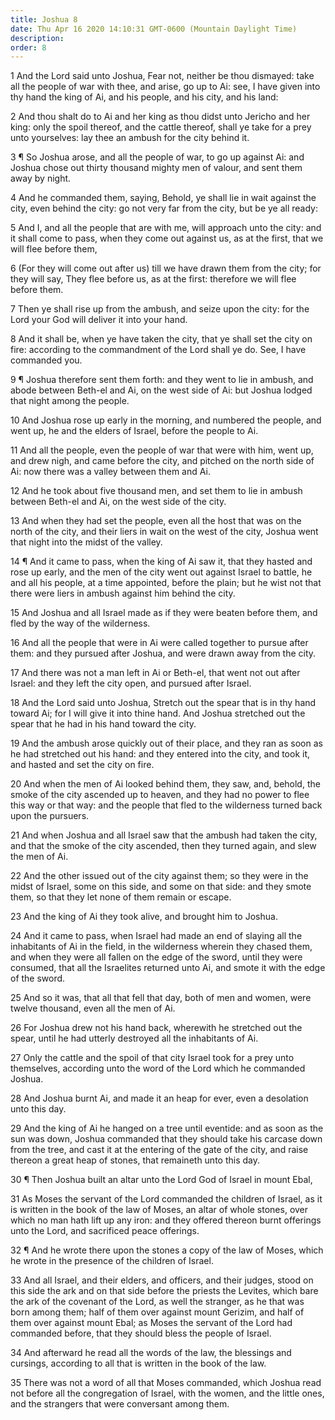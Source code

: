 ```yaml
---
title: Joshua 8
date: Thu Apr 16 2020 14:10:31 GMT-0600 (Mountain Daylight Time)
description: 
order: 8
---
```


<p>
  1 And the Lord said unto Joshua, Fear not, neither be thou dismayed: take all
  the people of war with thee, and arise, go up to Ai: see, I have given into
  thy hand the king of Ai, and his people, and his city, and his land:
</p>
<p>
  2 And thou shalt do to Ai and her king as thou didst unto Jericho and her
  king: only the spoil thereof, and the cattle thereof, shall ye take for a prey
  unto yourselves: lay thee an ambush for the city behind it.
</p>
<p>
  3 &#xB6; So Joshua arose, and all the people of war, to go up against Ai: and
  Joshua chose out thirty thousand mighty men of valour, and sent them away by
  night.
</p>
<p>
  4 And he commanded them, saying, Behold, ye shall lie in wait against the
  city, even behind the city: go not very far from the city, but be ye all
  ready:
</p>
<p>
  5 And I, and all the people that are with me, will approach unto the city: and
  it shall come to pass, when they come out against us, as at the first, that we
  will flee before them,
</p>
<p>
  6 (For they will come out after us) till we have drawn them from the city; for
  they will say, They flee before us, as at the first: therefore we will flee
  before them.
</p>
<p>
  7 Then ye shall rise up from the ambush, and seize upon the city: for the Lord
  your God will deliver it into your hand.
</p>
<p>
  8 And it shall be, when ye have taken the city, that ye shall set the city on
  fire: according to the commandment of the Lord shall ye do. See, I have
  commanded you.
</p>
<p>
  9 &#xB6; Joshua therefore sent them forth: and they went to lie in ambush, and
  abode between Beth-el and Ai, on the west side of Ai: but Joshua lodged that
  night among the people.
</p>
<p>
  10 And Joshua rose up early in the morning, and numbered the people, and went
  up, he and the elders of Israel, before the people to Ai.
</p>
<p>
  11 And all the people, even the people of war that were with him, went up, and
  drew nigh, and came before the city, and pitched on the north side of Ai: now
  there was a valley between them and Ai.
</p>
<p>
  12 And he took about five thousand men, and set them to lie in ambush between
  Beth-el and Ai, on the west side of the city.
</p>
<p>
  13 And when they had set the people, even all the host that was on the north
  of the city, and their liers in wait on the west of the city, Joshua went that
  night into the midst of the valley.
</p>
<p>
  14 &#xB6; And it came to pass, when the king of Ai saw it, that they hasted
  and rose up early, and the men of the city went out against Israel to battle,
  he and all his people, at a time appointed, before the plain; but he wist not
  that there were liers in ambush against him behind the city.
</p>
<p>
  15 And Joshua and all Israel made as if they were beaten before them, and fled
  by the way of the wilderness.
</p>
<p>
  16 And all the people that were in Ai were called together to pursue after
  them: and they pursued after Joshua, and were drawn away from the city.
</p>
<p>
  17 And there was not a man left in Ai or Beth-el, that went not out after
  Israel: and they left the city open, and pursued after Israel.
</p>
<p>
  18 And the Lord said unto Joshua, Stretch out the spear that is in thy hand
  toward Ai; for I will give it into thine hand. And Joshua stretched out the
  spear that he had in his hand toward the city.
</p>
<span></span>
<p>
  19 And the ambush arose quickly out of their place, and they ran as soon as he
  had stretched out his hand: and they entered into the city, and took it, and
  hasted and set the city on fire.
</p>
<p>
  20 And when the men of Ai looked behind them, they saw, and, behold, the smoke
  of the city ascended up to heaven, and they had no power to flee this way or
  that way: and the people that fled to the wilderness turned back upon the
  pursuers.
</p>
<p>
  21 And when Joshua and all Israel saw that the ambush had taken the city, and
  that the smoke of the city ascended, then they turned again, and slew the men
  of Ai.
</p>
<p>
  22 And the other issued out of the city against them; so they were in the
  midst of Israel, some on this side, and some on that side: and they smote
  them, so that they let none of them remain or escape.
</p>
<p>23 And the king of Ai they took alive, and brought him to Joshua.</p>
<p>
  24 And it came to pass, when Israel had made an end of slaying all the
  inhabitants of Ai in the field, in the wilderness wherein they chased them,
  and when they were all fallen on the edge of the sword, until they were
  consumed, that all the Israelites returned unto Ai, and smote it with the edge
  of the sword.
</p>
<p>
  25 And so it was, that all that fell that day, both of men and women, were
  twelve thousand, even all the men of Ai.
</p>
<p>
  26 For Joshua drew not his hand back, wherewith he stretched out the spear,
  until he had utterly destroyed all the inhabitants of Ai.
</p>
<p>
  27 Only the cattle and the spoil of that city Israel took for a prey unto
  themselves, according unto the word of the Lord which he commanded Joshua.
</p>
<p>
  28 And Joshua burnt Ai, and made it an heap for ever, even a desolation unto
  this day.
</p>
<p>
  29 And the king of Ai he hanged on a tree until eventide: and as soon as the
  sun was down, Joshua commanded that they should take his carcase down from the
  tree, and cast it at the entering of the gate of the city, and raise thereon a
  great heap of stones, that remaineth unto this day.
</p>
<p>
  30 &#xB6; Then Joshua built an altar unto the Lord God of Israel in mount
  Ebal,
</p>
<p>
  31 As Moses the servant of the Lord commanded the children of Israel, as it is
  written in the book of the law of Moses, an altar of whole stones, over which
  no man hath lift up any iron: and they offered thereon burnt offerings unto
  the Lord, and sacrificed peace offerings.
</p>
<p>
  32 &#xB6; And he wrote there upon the stones a copy of the law of Moses, which
  he wrote in the presence of the children of Israel.
</p>
<p>
  33 And all Israel, and their elders, and officers, and their judges, stood on
  this side the ark and on that side before the priests the Levites, which bare
  the ark of the covenant of the Lord, as well the stranger, as he that was born
  among them; half of them over against mount Gerizim, and half of them over
  against mount Ebal; as Moses the servant of the Lord had commanded before,
  that they should bless the people of Israel.
</p>
<p>
  34 And afterward he read all the words of the law, the blessings and cursings,
  according to all that is written in the book of the law.
</p>
<p>
  35 There was not a word of all that Moses commanded, which Joshua read not
  before all the congregation of Israel, with the women, and the little ones,
  and the strangers that were conversant among them.
</p>
